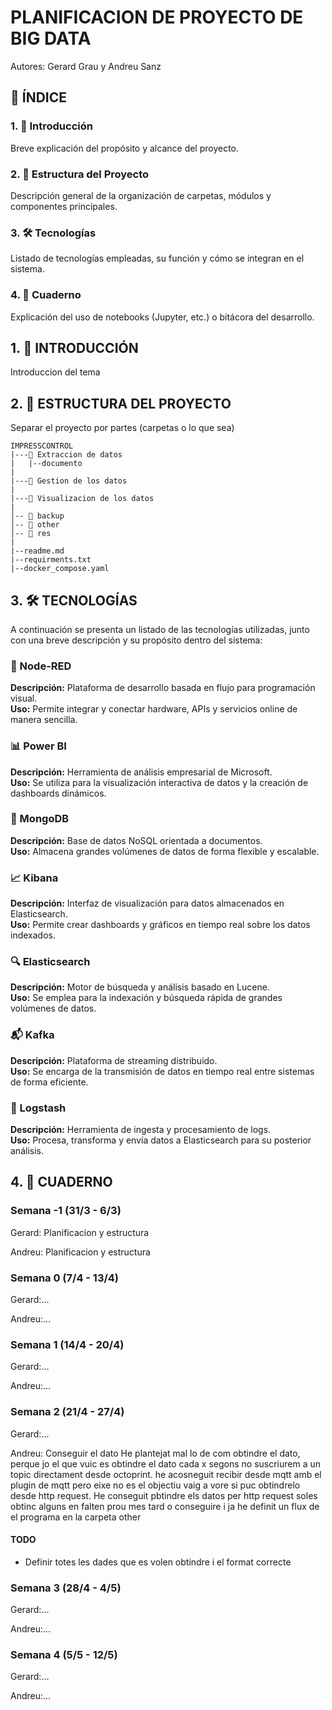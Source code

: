 # PLANIFICACION DE PROYECTO DE BIG DATA
Autores: Gerard Grau y Andreu Sanz

## 📑 ÍNDICE

### 1. 📘 Introducción  
Breve explicación del propósito y alcance del proyecto.

### 2. 🧱 Estructura del Proyecto  
Descripción general de la organización de carpetas, módulos y componentes principales.

### 3. 🛠️ Tecnologías  
Listado de tecnologías empleadas, su función y cómo se integran en el sistema.

### 4. 📓 Cuaderno  
Explicación del uso de notebooks (Jupyter, etc.) o bitácora del desarrollo.

## 1. 📘 INTRODUCCIÓN
Introduccion del tema

## 2. 🧱 ESTRUCTURA DEL PROYECTO
Separar el proyecto por partes (carpetas o lo que sea)
```
IMPRESSCONTROL
|---📂 Extraccion de datos
|   |--documento
|
|---📂 Gestion de los datos
|
|---📂 Visualizacion de los datos
|
│-- 📂 backup
│-- 📂 other
│-- 📂 res
|
|--readme.md
|--requirments.txt
|--docker_compose.yaml
```
## 3. 🛠️ TECNOLOGÍAS

A continuación se presenta un listado de las tecnologías utilizadas, junto con una breve descripción y su propósito dentro del sistema:

### 🧠 Node-RED  
**Descripción:** Plataforma de desarrollo basada en flujo para programación visual.  
**Uso:** Permite integrar y conectar hardware, APIs y servicios online de manera sencilla.

### 📊 Power BI  
**Descripción:** Herramienta de análisis empresarial de Microsoft.  
**Uso:** Se utiliza para la visualización interactiva de datos y la creación de dashboards dinámicos.

### 🍃 MongoDB  
**Descripción:** Base de datos NoSQL orientada a documentos.  
**Uso:** Almacena grandes volúmenes de datos de forma flexible y escalable.

### 📈 Kibana  
**Descripción:** Interfaz de visualización para datos almacenados en Elasticsearch.  
**Uso:** Permite crear dashboards y gráficos en tiempo real sobre los datos indexados.

### 🔍 Elasticsearch  
**Descripción:** Motor de búsqueda y análisis basado en Lucene.  
**Uso:** Se emplea para la indexación y búsqueda rápida de grandes volúmenes de datos.

### 📬 Kafka  
**Descripción:** Plataforma de streaming distribuido.  
**Uso:** Se encarga de la transmisión de datos en tiempo real entre sistemas de forma eficiente.

### 🧰 Logstash  
**Descripción:** Herramienta de ingesta y procesamiento de logs.  
**Uso:** Procesa, transforma y envía datos a Elasticsearch para su posterior análisis.

## 4. 📓 CUADERNO

### Semana -1 (31/3 - 6/3)
Gerard: Planificacion y estructura

Andreu: Planificacion y estructura

### Semana 0 (7/4 - 13/4)
Gerard:...

Andreu:...

### Semana 1 (14/4 - 20/4)
Gerard:...

Andreu:...

### Semana 2 (21/4 - 27/4)
Gerard:...

Andreu: Conseguir el dato
He plantejat mal lo de com obtindre el dato, perque jo el que vuic es obtindre el dato cada x segons no suscriurem a un topic directament desde octoprint.
he acosneguit recibir desde mqtt amb el plugin de mqtt pero eixe no es el objectiu 
vaig a vore si puc obtindrelo desde http request.
He conseguit pbtindre els datos per http request soles obtinc alguns en falten prou mes tard o conseguire i ja he definit un flux de el programa en la carpeta other

#### TODO
- Definir totes les dades que es volen obtindre i el format correcte
 
### Semana 3 (28/4 - 4/5)
Gerard:...

Andreu:...

### Semana 4 (5/5 - 12/5)
Gerard:...

Andreu:...
